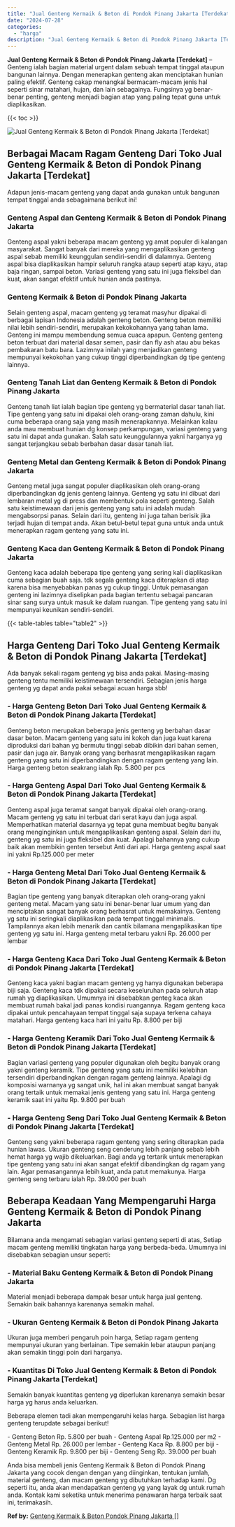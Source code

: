 ```yaml
---
title: "Jual Genteng Kermaik & Beton di Pondok Pinang Jakarta [Terdekat]"
date: "2024-07-28"
categories: 
  - "harga"
description: "Jual Genteng Kermaik & Beton di Pondok Pinang Jakarta [Terdekat]. Anda bisa membeli jenis Genteng Kermaik & Beton di Pondok Pinang Jakarta yang cocok dengan..."
---
```


**Jual Genteng Kermaik & Beton di Pondok Pinang Jakarta \[Terdekat\]** – Genteng ialah bagian material urgent dalam sebuah tempat tinggal ataupun bangunan lainnya. Dengan menerapkan genteng akan menciptakan hunian paling efektif. Genteng cakap menangkal bermacam-macam jenis hal seperti sinar matahari, hujan, dan lain sebagainya. Fungsinya yg benar-benar penting, genteng menjadi bagian atap yang paling tepat guna untuk diaplikasikan.

{{< toc >}}

![Jual Genteng Kermaik & Beton di Pondok Pinang Jakarta [Terdekat]](/images/genteng-minimalis-murah29.png)

## Berbagai Macam Ragam Genteng Dari Toko Jual Genteng Kermaik & Beton di Pondok Pinang Jakarta \[Terdekat\]

Adapun jenis-macam genteng yang dapat anda gunakan untuk bangunan tempat tinggal anda sebagaimana berikut ini!

### Genteng Aspal dan Genteng Kermaik & Beton di Pondok Pinang Jakarta

Genteng aspal yakni beberapa macam genteng yg amat populer di kalangan masyarakat. Sangat banyak dari mereka yang mengaplikasikan genteng aspal sebab memiliki keunggulan sendiri-sendiri di dalamnya. Genteng aspal bisa diaplikasikan hampir seluruh rangka ataup seperti atap kayu, atap baja ringan, sampai beton. Variasi genteng yang satu ini juga fleksibel dan kuat, akan sangat efektif untuk hunian anda pastinya.

### Genteng Kermaik & Beton di Pondok Pinang Jakarta

Selain genteng aspal, macam genteng yg teramat masyhur dipakai di berbagai lapisan Indonesia adalah genteng beton. Genteng beton memiliki nilai lebih sendiri-sendiri, merupakan kekokohannya yang tahan lama. Genteng ini mampu membendung semua cuaca apapun. Genteng genteng beton terbuat dari material dasar semen, pasir dan fly ash atau abu bekas pembakaran batu bara. Lazimnya inilah yang menjadikan genteng mempunyai kekokohan yang cukup tinggi diperbandingkan dg tipe genteng lainnya.

### Genteng Tanah Liat dan Genteng Kermaik & Beton di Pondok Pinang Jakarta

Genteng tanah liat ialah bagian tipe genteng yg bermaterial dasar tanah liat. Tipe genteng yang satu ini dipakai oleh orang-orang zaman dahulu, kini cuma beberapa orang saja yang masih menerapkannya. Melainkan kalau anda mau membuat hunian dg konsep perkampungan, variasi genteng yang satu ini dapat anda gunakan. Salah satu keunggulannya yakni harganya yg sangat terjangkau sebab berbahan dasar dasar tanah liat.

### Genteng Metal dan Genteng Kermaik & Beton di Pondok Pinang Jakarta

Genteng metal juga sangat populer diaplikasikan oleh orang-orang diperbandingkan dg jenis genteng lainnya. Genteng yg satu ini dibuat dari lembaran metal yg di press dan membentuk pola seperti genteng. Salah satu keistimewaan dari jenis genteng yang satu ini adalah mudah mengabsorpsi panas. Selain dari itu, genteng ini juga tahan berisik jika terjadi hujan di tempat anda. Akan betul-betul tepat guna untuk anda untuk menerapkan ragam genteng yang satu ini.

### Genteng Kaca dan Genteng Kermaik & Beton di Pondok Pinang Jakarta

Genteng kaca adalah beberapa tipe genteng yang sering kali diaplikasikan cuma sebagian buah saja. tdk segala genteng kaca diterapkan di atap karena bisa menyebabkan panas yg cukup tinggi. Untuk pemasangan genteng ini lazimnya diselipkan pada bagian tertentu sebagai pancaran sinar sang surya untuk masuk ke dalam ruangan. Tipe genteng yang satu ini mempunyai keunikan sendiri-sendiri.

{{< table-tables table="table2" >}}

## Harga Genteng Dari Toko Jual Genteng Kermaik & Beton di Pondok Pinang Jakarta \[Terdekat\]

Ada banyak sekali ragam genteng yg bisa anda pakai. Masing-masing genteng tentu memiliki keistimewaan tersendiri. Sebagian jenis harga genteng yg dapat anda pakai sebagai acuan harga sbb!

### \- Harga Genteng Beton Dari Toko Jual Genteng Kermaik & Beton di Pondok Pinang Jakarta \[Terdekat\]

Genteng beton merupakan beberapa jenis genteng yg berbahan dasar dasar beton. Macam genteng yang satu ini kokoh dan juga kuat karena diproduksi dari bahan yg bermutu tinggi sebab dibikin dari bahan semen, pasir dan juga air. Banyak orang yang berhasrat mengaplikasikan ragam genteng yang satu ini diperbandingkan dengan ragam genteng yang lain. Harga genteng beton seakrang ialah Rp. 5.800 per pcs

### \- Harga Genteng Aspal Dari Toko Jual Genteng Kermaik & Beton di Pondok Pinang Jakarta \[Terdekat\]

Genteng aspal juga teramat sangat banyak dipakai oleh orang-orang. Macam genteng yg satu ini terbuat dari serat kayu dan juga aspal. Memperhatikan material dasarnya yg tepat guna membuat begitu banyak orang menginginkan untuk mengaplikasikan genteng aspal. Selain dari itu, genteng yg satu ini juga fleksibel dan kuat. Apalagi bahannya yang cukup baik akan membikin genten tersebut Anti dari api. Harga genteng aspal saat ini yakni Rp.125.000 per meter

### \- Harga Genteng Metal Dari Toko Jual Genteng Kermaik & Beton di Pondok Pinang Jakarta \[Terdekat\]

Bagian tipe genteng yang banyak diterapkan oleh orang-orang yakni genteng metal. Macam yang satu ini benar-benar luar umum yang dan menciptakan sangat banyak orang berhasrat untuk memakainya. Genteng yg satu ini seringkali diaplikasikan pada tempat tinggal minimalis. Tampilannya akan lebih menarik dan cantik bilamana mengaplikasikan tipe genteng yg satu ini. Harga genteng metal terbaru yakni Rp. 26.000 per lembar

### \- Harga Genteng Kaca Dari Toko Jual Genteng Kermaik & Beton di Pondok Pinang Jakarta \[Terdekat\]

Genteng kaca yakni bagian macam genteng yg hanya digunakan beberapa biji saja. Genteng kaca tdk dipakai secara keseluruhan pada seluruh atap rumah yg diaplikasikan. Umumnya ini disebabkan genteg kaca akan membuat rumah bakal jadi panas kondisi ruangannya. Ragam genteng kaca dipakai untuk pencahayaan tempat tinggal saja supaya terkena cahaya matahari. Harga genteng kaca hari ini yaitu Rp. 8.800 per biji

### \- Harga Genteng Keramik Dari Toko Jual Genteng Kermaik & Beton di Pondok Pinang Jakarta \[Terdekat\]

Bagian variasi genteng yang populer digunakan oleh begitu banyak orang yakni genteng keramik. Tipe genteng yang satu ini memiliki kelebihan tersendiri diperbandingkan dengan ragam genteng lainnya. Apalagi dg komposisi warnanya yg sangat unik, hal ini akan membuat sangat banyak orang tertaik untuk memakai jenis genteng yang satu ini. Harga genteng keramik saat ini yaitu Rp. 9.800 per buah

### \- Harga Genteng Seng Dari Toko Jual Genteng Kermaik & Beton di Pondok Pinang Jakarta \[Terdekat\]

Genteng seng yakni beberapa ragam genteng yang sering diterapkan pada hunian lawas. Ukuran genteng seng cenderung lebih panjang sebab lebih hemat harga yg wajib dikeluarkan. Bagi anda yg tertarik untuk menerapkan tipe genteng yang satu ini akan sangat efektif dibandingkan dg ragam yang lain. Agar pemasangannya lebih kuat, anda patut memakunya. Harga genteng seng terbaru ialah Rp. 39.000 per buah

## Beberapa Keadaan Yang Mempengaruhi Harga Genteng Kermaik & Beton di Pondok Pinang Jakarta

Bilamana anda mengamati sebagian variasi genteng seperti di atas, Setiap macam genteng memiliki tingkatan harga yang berbeda-beda. Umumnya ini disebabkan sebagian unsur seperti:

### \- Material Baku Genteng Kermaik & Beton di Pondok Pinang Jakarta

Material menjadi beberapa dampak besar untuk harga jual genteng. Semakin baik bahannya karenanya semakin mahal.

### \- Ukuran Genteng Kermaik & Beton di Pondok Pinang Jakarta

Ukuran juga memberi pengaruh poin harga, Setiap ragam genteng mempunyai ukuran yang berlainan. Tipe semakin lebar ataupun panjang akan semakin tinggi poin dari harganya.

### \- Kuantitas Di Toko Jual Genteng Kermaik & Beton di Pondok Pinang Jakarta \[Terdekat\]

Semakin banyak kuantitas genteng yg diperlukan karenanya semakin besar harga yg harus anda keluarkan.

Beberapa elemen tadi akan mempengaruhi kelas harga. Sebagian list harga genteng terupdate sebagai berikut!

\- Genteng Beton Rp. 5.800 per buah - Genteng Aspal Rp.125.000 per m2 - Genteng Metal Rp. 26.000 per lembar - Genteng Kaca Rp. 8.800 per biji - Genteng Keramik Rp. 9.800 per biji - Genteng Seng Rp. 39.000 per buah

Anda bisa membeli jenis Genteng Kermaik & Beton di Pondok Pinang Jakarta yang cocok dengan dengan yang diinginkan, tentukan jumlah, material genteng, dan macam genteng yg dibutuhkan terhadap kami. Dg seperti itu, anda akan mendapatkan genteng yg yang layak dg untuk rumah anda. Kontak kami seketika untuk menerima penawaran harga terbaik saat ini, terimakasih.

**Ref by:**  [Genteng Kermaik & Beton  Pondok Pinang Jakarta []](https://id.wikipedia.org/wiki/Genteng)
